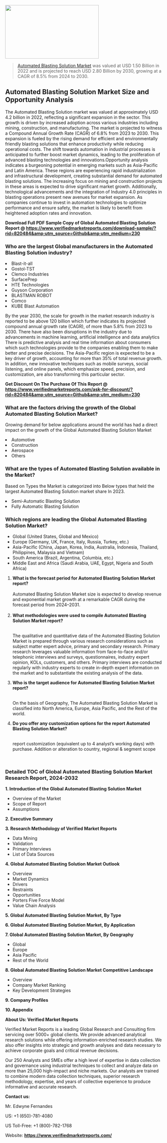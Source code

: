 <img src="https://ffe5etoiles.com/wp-content/uploads/2024/12/MST1-300x171.png" alt="" width="300" height="171" class="alignnone size-medium wp-image-20088" /><blockquote><p><p><a href="https://www.verifiedmarketreports.com/download-sample/?rid=820484&utm_source=Github&utm_medium=230" target="_blank">Automated Blasting Solution Market</a> was valued at USD 1.50 Billion in 2022 and is projected to reach USD 2.80 Billion by 2030, growing at a CAGR of 8.5% from 2024 to 2030.</p></blockquote><p><h2>Automated Blasting Solution Market Size and Opportunity Analysis</h2>The Automated Blasting Solution market was valued at approximately USD 4.2 billion in 2022, reflecting a significant expansion in the sector. This growth is driven by increased adoption across various industries including mining, construction, and manufacturing. The market is projected to witness a Compound Annual Growth Rate (CAGR) of 6.8% from 2023 to 2030. This expansion is fueled by the rising demand for efficient and environmentally friendly blasting solutions that enhance productivity while reducing operational costs. The shift towards automation in industrial processes is anticipated to further boost market dynamics, leading to the proliferation of advanced blasting technologies and innovations.Opportunity analysis indicates a burgeoning potential in emerging markets such as Asia-Pacific and Latin America. These regions are experiencing rapid industrialization and infrastructural development, creating substantial demand for automated blasting solutions. The increasing focus on mining and construction projects in these areas is expected to drive significant market growth. Additionally, technological advancements and the integration of Industry 4.0 principles in blasting operations present new avenues for market expansion. As companies continue to invest in automation technologies to optimize performance and ensure safety, the market is likely to benefit from heightened adoption rates and innovation.</p><p class=""><strong>Download Full PDF Sample Copy of Global Automated Blasting Solution Report @ <a href="https://www.verifiedmarketreports.com/download-sample/?rid=820484&amp;utm_source=Github&amp;utm_medium=230" target="_blank">https://www.verifiedmarketreports.com/download-sample/?rid=820484&amp;utm_source=Github&amp;utm_medium=230</a></strong></p><h3 id="" class="">Who are the largest Global manufacturers in the Automated Blasting Solution industry?</h3><p><li>Blast-it-all</li><li> Gostol-TST</li><li> Clemco Industries</li><li> SurfacePrep</li><li> HTE Technologies</li><li> Guyson Corporation</li><li> BLASTMAN ROBOT</li><li> Comco</li><li> KUBE Blast Automation</li></p><div class=""><div class="" dir="" data-message-author-role="" data-message-id="" data-message-model-slug=""><div class=""><div class=""><div class=""><div class="" dir="" data-message-author-role="" data-message-id="" data-message-model-slug=""><div class=""><div class=""><p>By the year 2030, the scale for growth in the market research industry is reported to be above 120 billion which further indicates its projected compound annual growth rate (CAGR), of more than 5.8% from 2023 to 2030. There have also been disruptions in the industry due to advancements in machine learning, artificial intelligence and data analytics There is predictive analysis and real time information about consumers which such technologies provide to the companies enabling them to make better and precise decisions. The Asia-Pacific region is expected to be a key driver of growth, accounting for more than 35% of total revenue growth. In addition, new innovative techniques such as mobile surveys, social listening, and online panels, which emphasize speed, precision, and customization, are also transforming this particular sector.</p><p><strong>Get Discount On The Purchase Of This Report @&nbsp; <a href="https://www.verifiedmarketreports.com/ask-for-discount/?rid=820484&amp;utm_source=Github&amp;utm_medium=230" target="_blank">https://www.verifiedmarketreports.com/ask-for-discount/?rid=820484&amp;utm_source=Github&amp;utm_medium=230</a></strong></p></div></div></div></div></div></div></div></div><h3 id="" class="">What are the factors driving the growth of the Global Automated Blasting Solution Market?</h3><p id="" class="">Growing demand for below applications around the world has had a direct impact on the growth of the Global Automated Blasting Solution Market</p><p id="" class=""><li>Automotive</li><li> Construction</li><li> Aerospace</li><li> Others</li></p><h3 id="" class="">What are the types of Automated Blasting Solution available in the Market?</h3><p id="" class="">Based on Types the Market is categorized into Below types that held the largest Automated Blasting Solution market share In 2023.</p><p id="" class=""><li>Semi-Automatic Blasting Solution</li><li> Fully Automatic Blasting Solution</li></p><h3 id="" class="">Which regions are leading the Global Automated Blasting Solution Market?</h3><ul><li>Global (United States, Global and Mexico)</li><li>Europe (Germany, UK, France, Italy, Russia, Turkey, etc.)</li><li>Asia-Pacific (China, Japan, Korea, India, Australia, Indonesia, Thailand, Philippines, Malaysia and Vietnam)</li><li>South America (Brazil, Argentina, Columbia, etc.)</li><li>Middle East and Africa (Saudi Arabia, UAE, Egypt, Nigeria and South Africa)</li></ul><p><ol><li><strong>What is the forecast period for Automated Blasting Solution Market report?<br /></strong><br /><span data-sheets-root="1" data-sheets-value="{&quot;1&quot;:2,&quot;2&quot;:&quot;XXXX size is expected to develop revenue and exponential market growth at a remarkable CAGR during the forecast period from 2024&ndash;2030.&quot;}" data-sheets-userformat="{&quot;2&quot;:12674,&quot;4&quot;:{&quot;1&quot;:2,&quot;2&quot;:16776960},&quot;10&quot;:2,&quot;11&quot;:0,&quot;15&quot;:&quot;Arial&quot;,&quot;16&quot;:12}">Automated Blasting Solution Market size is expected to develop revenue and exponential market growth at a remarkable CAGR during the forecast period from 2024&ndash;2031.</span><br /><br /></li><li><strong>What methodologies were used to compile Automated Blasting Solution Market report?<br /><br /></strong><p>The qualitative and quantitative data of the&nbsp;Automated Blasting Solution Market is prepared through various research considerations such as subject matter expert advice, primary and secondary research. Primary research leverages valuable information from face-to-face and/or telephonic interviews and surveys, questionnaires, industry expert opinion, KOLs, customers, and others. Primary interviews are conducted regularly with industry experts to create in-depth expert information on the market and to substantiate the existing analysis of the data.&nbsp;</p></li><li><strong>Who is the target audience for Automated Blasting Solution Market report?<br /><br /></strong><p>On the basis of Geography, The&nbsp;Automated Blasting Solution Market is classified into North America, Europe, Asia Pacific, and the Rest of the world.</p></li><li><strong>Do you offer any customization options for the report Automated Blasting Solution Market?<br /><br /></strong><p>report customization (equivalent up to 4 analyst&rsquo;s working days) with purchase. Addition or alteration to country, regional &amp; segment scope</p><p>&nbsp;</p></li></ol></p><h3 id="" class="">Detailed TOC of Global Automated Blasting Solution Market Research Report, 2024-2032</h3><p id="" class=""><strong>1. Introduction of the Global Automated Blasting Solution Market</strong></p><ul><li>Overview of the Market</li><li>Scope of Report</li><li>Assumptions</li></ul><p id="" class=""><strong>2. Executive Summary</strong></p><p id="" class=""><strong>3. Research Methodology of&nbsp;Verified Market Reports</strong></p><ul><li>Data Mining</li><li>Validation</li><li>Primary Interviews</li><li>List of Data Sources</li></ul><p id="" class=""><strong>4. Global Automated Blasting Solution Market Outlook</strong></p><ul><li>Overview</li><li>Market Dynamics</li><li>Drivers</li><li>Restraints</li><li>Opportunities</li><li>Porters Five Force Model</li><li>Value Chain Analysis</li></ul><p id="" class=""><strong>5. Global Automated Blasting Solution Market, By&nbsp;Type</strong></p><p id="" class=""><strong>6. Global Automated Blasting Solution Market, By Application</strong></p><p id="" class=""><strong>7. Global Automated Blasting Solution Market, By Geography</strong></p><ul><li>Global</li><li>Europe</li><li>Asia Pacific</li><li>Rest of the World</li></ul><p id="" class=""><strong>8. Global Automated Blasting Solution Market Competitive Landscape</strong></p><ul><li>Overview</li><li>Company Market Ranking</li><li>Key Development Strategies</li></ul><p id="" class=""><strong>9. Company Profiles</strong></p><p id="" class=""><strong>10. Appendix</strong></p><p id="" class=""><strong>About Us: Verified Market Reports</strong></p><p id="" class="">Verified Market Reports is a leading Global Research and Consulting firm servicing over 5000+ global clients. We provide advanced analytical research solutions while offering information-enriched research studies. We also offer insights into strategic and growth analyses and data necessary to achieve corporate goals and critical revenue decisions.</p><p id="" class="">Our 250 Analysts and SMEs offer a high level of expertise in data collection and governance using industrial techniques to collect and analyze data on more than 25,000 high-impact and niche markets. Our analysts are trained to combine modern data collection techniques, superior research methodology, expertise, and years of collective experience to produce informative and accurate research.</p><p id="" class=""><strong>Contact us:</strong></p><p id="" class="">Mr. Edwyne Fernandes</p><p id="" class="">US: +1 (650)-781-4080</p><p id="" class="">US Toll-Free: +1 (800)-782-1768</p><p id="" class="">Website: <a target="" data-test-app-aware-link=""><strong>https://www.verifiedmarketreports.com/</strong></a></p>
